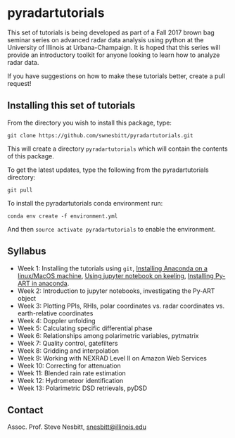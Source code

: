 # pyradartutorials

This set of tutorials is being developed as part of a Fall 2017 brown bag seminar series on advanced radar data analysis using python at the University of Illinois at Urbana-Champaign.  It is hoped that this series will provide an introductory toolkit for anyone looking to learn how to analyze radar data.

If you have suggestions on how to make these tutorials better, create a pull request!

## Installing this set of tutorials

From the directory you wish to install this package, type:

```
git clone https://github.com/swnesbitt/pyradartutorials.git
```
This will create a directory `pyradartutorials` which will contain the contents of this package.

To get the latest updates, type the following from the pyradartutorials directory:
```
git pull
```
To install the pyradartutorials conda environment run:
```
conda env create -f environment.yml
```
And then ```source activate pyradartutorials``` to enable the environment.
## Syllabus

- Week 1: Installing the tutorials using `git`, <a href="http://publish.illinois.edu/snesbitt/resources/installing-pyart-on-keeling">Installing Anaconda on a linux/MacOS machine</a>, <a href="http://publish.illinois.edu/snesbitt/resources/using-jupyter-notebook-on-keeling/">Using jupyter notebook on keeling</a>, <a href="http://publish.illinois.edu/snesbitt/installing-py-art-and-other-radar-software-on-keeling/">Installing Py-ART in anaconda</a>.
- Week 2: Introduction to jupyter notebooks, investigating the Py-ART object
- Week 3: Plotting PPIs, RHIs, polar coordinates vs. radar coordinates vs. earth-relative coordinates
- Week 4: Doppler unfolding
- Week 5: Calculating specific differential phase
- Week 6: Relationships among polarimetric variables, pytmatrix
- Week 7: Quality control, gatefilters
- Week 8: Gridding and interpolation
- Week 9: Working with NEXRAD Level II on Amazon Web Services
- Week 10: Correcting for attenuation
- Week 11: Blended rain rate estimation
- Week 12: Hydrometeor identification
- Week 13: Polarimetric DSD retrievals, pyDSD

## Contact

Assoc. Prof. Steve Nesbitt, <a href="mailto:snesbitt@illinois.edu">snesbitt@illinois.edu</a>
